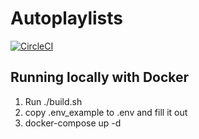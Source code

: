 # Autoplaylists
[![CircleCI](https://circleci.com/gh/RichoDemus/autoplaylist/tree/master.svg?style=svg)](https://circleci.com/gh/RichoDemus/autoplaylist/tree/master)

## Running locally with Docker
1. Run ./build.sh
2. copy .env_example to .env and fill it out
2. docker-compose up -d

